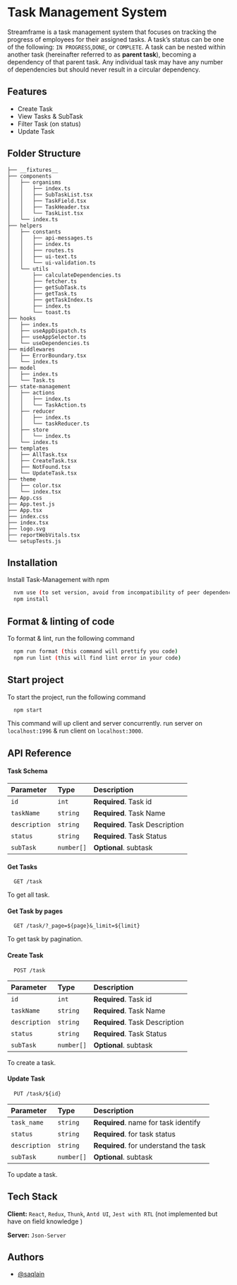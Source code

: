 # Task Management System

Streamframe is a task management system that focuses on
tracking the progress of employees for their assigned tasks. A task’s status can be one of the
following: `IN PROGRESS`,`DONE`, or `COMPLETE`. A task can be nested within another task
(hereinafter referred to as **parent task**), becoming a dependency of that parent task. Any
individual task may have any number of dependencies but should never result in a circular
dependency.

## Features

- Create Task
- View Tasks & SubTask
- Filter Task (on status)
- Update Task

## Folder Structure

```.
├── __fixtures__
├── components
│   ├── organisms
│   │   ├── index.ts
│   │   ├── SubTaskList.tsx
│   │   ├── TaskField.tsx
│   │   ├── TaskHeader.tsx
│   │   └── TaskList.tsx
│   └── index.ts
├── helpers
│   ├── constants
│   │   ├── api-messages.ts
│   │   ├── index.ts
│   │   ├── routes.ts
│   │   ├── ui-text.ts
│   │   └── ui-validation.ts
│   └── utils
│       ├── calculateDependencies.ts
│       ├── fetcher.ts
│       ├── getSubTask.ts
│       ├── getTask.ts
│       ├── getTaskIndex.ts
│       ├── index.ts
│       └── toast.ts
├── hooks
│   ├── index.ts
│   ├── useAppDispatch.ts
│   ├── useAppSelector.ts
│   └── useDependencies.ts
├── middlewares
│   ├── ErrorBoundary.tsx
│   └── index.ts
├── model
│   ├── index.ts
│   └── Task.ts
├── state-management
│   ├── actions
│   │   ├── index.ts
│   │   └── TaskAction.ts
│   ├── reducer
│   │   ├── index.ts
│   │   └── taskReducer.ts
│   ├── store
│   │   └── index.ts
│   └── index.ts
├── templates
│   ├── AllTask.tsx
│   ├── CreateTask.tsx
│   ├── NotFound.tsx
│   └── UpdateTask.tsx
├── theme
│   ├── color.tsx
│   └── index.tsx
├── App.css
├── App.test.js
├── App.tsx
├── index.css
├── index.tsx
├── logo.svg
├── reportWebVitals.tsx
└── setupTests.js
```

## Installation

Install Task-Management with npm

```bash
  nvm use (to set version, avoid from incompatibility of peer dependencies)
  npm install
```

## Format & linting of code

To format & lint, run the following command

```bash
  npm run format (this command will prettify you code)
  npm run lint (this will find lint error in your code)
```

## Start project

To start the project, run the following command

```bash
  npm start
```

This command will up client and server concurrently.
run server on `localhost:1996` & run client on `localhost:3000`.

## API Reference

#### Task Schema

| Parameter     | Type       | Description                    |
| :------------ | :--------- | :----------------------------- |
| `id`          | `int`      | **Required**. Task id          |
| `taskName`    | `string`   | **Required**. Task Name        |
| `description` | `string`   | **Required**. Task Description |
| `status`      | `string`   | **Required**. Task Status      |
| `subTask`     | `number[]` | **Optional**. subtask          |

#### Get Tasks

```http
  GET /task
```

To get all task.

#### Get Task by pages

```http
  GET /task/?_page=${page}&_limit=${limit}
```

To get task by pagination.

#### Create Task

```http
  POST /task
```

| Parameter     | Type       | Description                    |
| :------------ | :--------- | :----------------------------- |
| `id`          | `int`      | **Required**. Task id          |
| `taskName`    | `string`   | **Required**. Task Name        |
| `description` | `string`   | **Required**. Task Description |
| `status`      | `string`   | **Required**. Task Status      |
| `subTask`     | `number[]` | **Optional**. subtask          |

To create a task.

#### Update Task

```http
  PUT /task/${id}
```

| Parameter     | Type       | Description                           |
| :------------ | :--------- | :------------------------------------ |
| `task_name`   | `string`   | **Required**. name for task identify  |
| `status`      | `string`   | **Required**. for task status         |
| `description` | `string`   | **Required**. for understand the task |
| `subTask`     | `number[]` | **Optional**. subtask                 |

To update a task.

## Tech Stack

**Client:** `React`, `Redux`, `Thunk`, `Antd UI`, `Jest with RTL` (not implemented but have on field knowledge )

**Server:** `Json-Server`

## Authors

- [@saqlain](https://www.github.com/saqlain11)
